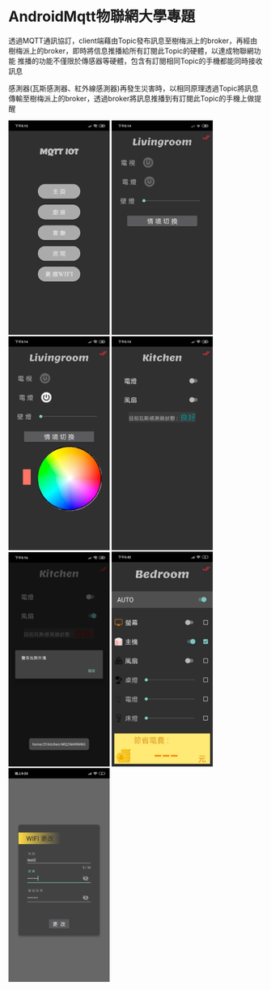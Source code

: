 # AndroidMqtt物聯網大學專題

透過MQTT通訊協訂，client端藉由Topic發布訊息至樹梅派上的broker，再經由樹梅派上的broker，即時將信息推播給所有訂閱此Topic的硬體，以達成物聯網功能
推播的功能不僅限於傳感器等硬體，包含有訂閱相同Topic的手機都能同時接收訊息

感測器(瓦斯感測器、紅外線感測器)再發生災害時，以相同原理透過Topic將訊息傳輸至樹梅派上的broker，透過broker將訊息推播到有訂閱此Topic的手機上做提醒

<img src="app screenshot/homepage.jpg" width=200>
<img src="app screenshot/livingroom.jpg" width=200>
<img src="app screenshot/livingligntcolor.jpg" width=200>
<img src="app screenshot/kitchen.jpg" width=200>
<img src="app screenshot/sensor.jpg" width=200>
<img src="app screenshot/bedroom7.jpg" width=200>
<img src="app screenshot/wifi.png" width=200>
